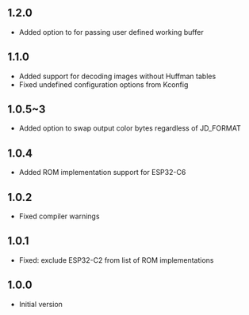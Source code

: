 ## 1.2.0

- Added option to for passing user defined working buffer

## 1.1.0

- Added support for decoding images without Huffman tables
- Fixed undefined configuration options from Kconfig

## 1.0.5~3

- Added option to swap output color bytes regardless of JD_FORMAT

## 1.0.4

- Added ROM implementation support for ESP32-C6

## 1.0.2

- Fixed compiler warnings

## 1.0.1

- Fixed: exclude ESP32-C2 from list of ROM implementations

## 1.0.0

- Initial version
